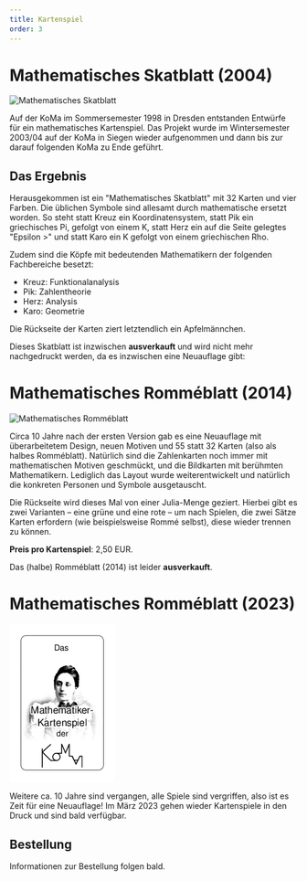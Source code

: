 ```yaml
---
title: Kartenspiel
order: 3
---
```


# Mathematisches Skatblatt (2004)

<div class="float-right pl-4 pb-4 w-48 not-prose">

![Mathematisches Skatblatt](/static/Kartenspiel/csm_koma_kartenspiele_41bb732c78.png)

</div>

Auf der KoMa im Sommersemester 1998 in Dresden entstanden Entwürfe für ein mathematisches Kartenspiel. Das Projekt wurde im Wintersemester 2003/04 auf der KoMa in Siegen wieder aufgenommen und dann bis zur darauf folgenden KoMa zu Ende geführt.

## Das Ergebnis

Herausgekommen ist ein "Mathematisches Skatblatt" mit 32 Karten und vier Farben. Die üblichen Symbole sind allesamt durch mathematische ersetzt worden. So steht statt Kreuz ein Koordinatensystem, statt Pik ein griechisches Pi, gefolgt von einem K, statt Herz ein auf die Seite gelegtes "Epsilon >" und statt Karo ein K gefolgt von einem griechischen Rho.

Zudem sind die Köpfe mit bedeutenden Mathematikern der folgenden Fachbereiche besetzt:

- Kreuz: Funktionalanalysis
- Pik: Zahlentheorie
- Herz: Analysis
- Karo: Geometrie

Die Rückseite der Karten ziert letztendlich ein Apfelmännchen.

Dieses Skatblatt ist inzwischen **ausverkauft** und wird nicht mehr nachgedruckt werden, da es inzwischen eine Neuauflage gibt:

# Mathematisches Romméblatt (2014)

<div class="float-right pl-4 pb-4 w-48 not-prose">

![Mathematisches Romméblatt](/static/Kartenspiel/csm_Werbung_526638a30b.png)

</div>

Circa 10 Jahre nach der ersten Version gab es eine Neuauflage mit überarbeitetem Design, neuen Motiven und 55 statt 32 Karten (also als halbes Romméblatt). Natürlich sind die Zahlenkarten noch immer mit mathematischen Motiven geschmückt, und die Bildkarten mit berühmten Mathematikern. Lediglich das Layout wurde weiterentwickelt und natürlich die konkreten Personen und Symbole ausgetauscht.

Die Rückseite wird dieses Mal von einer Julia-Menge geziert. Hierbei gibt es zwei Varianten – eine grüne und eine rote – um nach Spielen, die zwei Sätze Karten erfordern (wie beispielsweise Rommé selbst), diese wieder trennen zu können.

**Preis pro Kartenspiel**: 2,50 EUR.

<!--
## Bestellung

Die Bestellung des (halben) Romméblattes (2014) erfolgt über das KoMa-Büro per [Mail](mailto:buero@die-koma.org).
Bitte gib ggf. Wünsche bzgl. der Rückseitenfarben an.
Falls keine Wünsche geäußert werden, wählen wir die Rückseiten etwa Hälfte rot, Hälfte grün.

Die Zahlung erfolgt per Rechnung auf das Konto des Fördervereins der KoMa e.V. oder bar.
Die Zustellung erfolgt entweder kostenfrei im Rahmen der nächsten KoMa oder durch Versand, wobei beim Versand zudem Versandkosten anfallen.
(für zwei bis acht Spiele 2,60 € bei Versand als Maxibrief).
Wir versenden auch außerhalb Deutschlands, hierbei fällt der Versand natürlich höher aus (für ein bis vier Spiele 3,70 €, für bis zu acht Spiele 7 €).
Die Angabe einer Mehrwertsteuer entfällt aufgrund der Kleinunternehmerregelung.

Bitte habt Verständnis dafür, dass es einige Tage dauern kann, bis wir die Spiele versenden, da wir dies neben unserem eigentlich Studium tun und nicht immer sofort Zeit dafür finden.
Ein weiterer Druck ist jedoch bereits in Arbeit, sodass wir vermutlich Anfang 2023 neue Kartenspiele liefern können.
-->

Das (halbe) Romméblatt (2014) ist leider **ausverkauft**.

# Mathematisches Romméblatt (2023)

<div class="float-right pl-4 pb-4 w-48 not-prose">

![Mathematisches Romméblatt](/static/Kartenspiel/2023_romme_Titelblatt.png)

</div>

Weitere ca. 10 Jahre sind vergangen, alle Spiele sind vergriffen, also ist es Zeit für eine Neuauflage!
Im März 2023 gehen wieder Kartenspiele in den Druck und sind bald verfügbar.

## Bestellung

Informationen zur Bestellung folgen bald.
